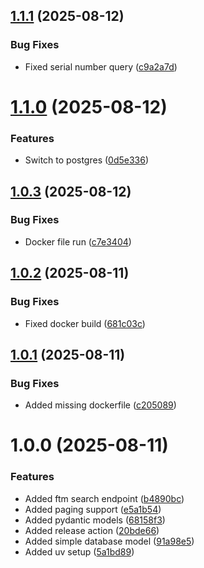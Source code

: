 ## [1.1.1](https://github.com/vgerber/elwis-api/compare/v1.1.0...v1.1.1) (2025-08-12)


### Bug Fixes

* Fixed serial number query ([c9a2a7d](https://github.com/vgerber/elwis-api/commit/c9a2a7d87c8b7c8434b0b2f506f0db33061be96a))

# [1.1.0](https://github.com/vgerber/elwis-api/compare/v1.0.3...v1.1.0) (2025-08-12)


### Features

* Switch to postgres ([0d5e336](https://github.com/vgerber/elwis-api/commit/0d5e3362d8b9999df00f1a9636c516e52db233f8))

## [1.0.3](https://github.com/vgerber/elwis-api/compare/v1.0.2...v1.0.3) (2025-08-12)


### Bug Fixes

* Docker file run ([c7e3404](https://github.com/vgerber/elwis-api/commit/c7e34042fa1d3bf14cbb4e034f19cd546a268b38))

## [1.0.2](https://github.com/vgerber/elwis-api/compare/v1.0.1...v1.0.2) (2025-08-11)


### Bug Fixes

* Fixed docker build ([681c03c](https://github.com/vgerber/elwis-api/commit/681c03c67533c6842b53eeba4012b992b99902d1))

## [1.0.1](https://github.com/vgerber/elwis-api/compare/v1.0.0...v1.0.1) (2025-08-11)


### Bug Fixes

* Added missing dockerfile ([c205089](https://github.com/vgerber/elwis-api/commit/c205089171c48af5bbd9c10c85bd7a6962b3f7db))

# 1.0.0 (2025-08-11)


### Features

* Added ftm search endpoint ([b4890bc](https://github.com/vgerber/elwis-api/commit/b4890bc3c9e5eab744601b0bc50a9d02e862cf9f))
* Added paging support ([e5a1b54](https://github.com/vgerber/elwis-api/commit/e5a1b54943d4dae4b9a9d447c7c655d2cb8feb62))
* Added pydantic models ([68158f3](https://github.com/vgerber/elwis-api/commit/68158f333abacccf9068261c513a3984df72d99a))
* Added release action ([20bde66](https://github.com/vgerber/elwis-api/commit/20bde66640af6fc1a3a767f79ad3009306ec818f))
* Added simple database model ([91a98e5](https://github.com/vgerber/elwis-api/commit/91a98e549a8598d23fb45f948586c30bfd27748a))
* Added uv setup ([5a1bd89](https://github.com/vgerber/elwis-api/commit/5a1bd89b52971b9d73562a44c6b68af450ed2bbd))
